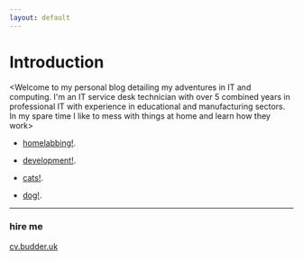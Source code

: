 ```yaml
---
layout: default
---
```


# Introduction
<Welcome to my personal blog detailing my adventures
in IT and computing.
I'm an IT service desk technician with over 5 combined
years in professional IT with experience in educational
and manufacturing sectors.
In my spare time I  like to mess with things at home and learn how they work>
 - [homelabbing!](./another-page.html).

 - [development!](./development.html).

 - [cats!](./cats.html).

 - [dog!](./dog.html).

* * *
### hire me
[cv.budder.uk](https://cv.budder.uk)
